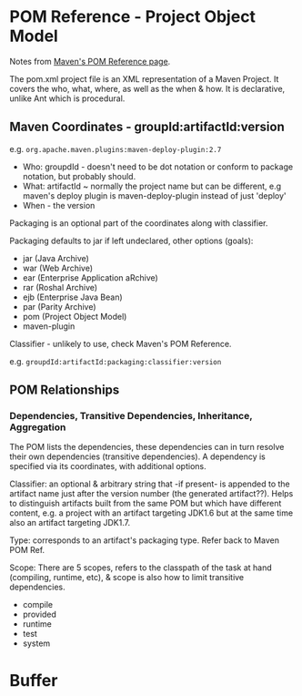 # POM Reference - Project Object Model
Notes from [Maven's POM Reference page](https://maven.apache.org).

The pom.xml project file is an XML representation of a Maven Project. It covers the who, what, where, as well as the when & how. It is declarative, unlike Ant which is procedural.

## Maven Coordinates - groupId:artifactId:version
e.g. `org.apache.maven.plugins:maven-deploy-plugin:2.7`

* Who: groupdId - doesn't need to be dot notation or conform to package notation, but probably should.
* What: artifactId ~ normally the project name but can be different, e.g maven's deploy plugin is maven-deploy-plugin instead of just 'deploy'
* When - the version

Packaging is an optional part of the coordinates along with classifier.

Packaging defaults to jar if left undeclared, other options (goals):
* jar (Java Archive)
* war (Web Archive)
* ear (Enterprise Application aRchive)
* rar (Roshal Archive)
* ejb (Enterprise Java Bean)
* par (Parity Archive)
* pom (Project Object Model)
* maven-plugin

Classifier - unlikely to use, check Maven's POM Reference.

e.g. `groupdId:artifactId:packaging:classifier:version`

## POM Relationships
### Dependencies, Transitive Dependencies, Inheritance, Aggregation
The POM lists the dependencies, these dependencies can in turn resolve their own dependencies (transitive dependencies). A dependency is specified via its coordinates, with additional options.

Classifier: an optional & arbitrary string that -if present- is appended to the artifact name just after the version number (the generated artifact??). Helps to distinguish artifacts built from the same POM but which have different content, e.g. a project with an artifact targeting JDK1.6 but at the same time also an artifact targeting JDK1.7.

Type: corresponds to an artifact's packaging type. Refer back to Maven POM Ref.

Scope: There are 5 scopes, refers to the classpath of the task at hand (compiling, runtime, etc), & scope is also how to limit transitive dependencies.
* compile
* provided
* runtime
* test
* system









# Buffer
